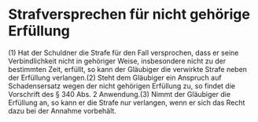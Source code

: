 # Strafversprechen für nicht gehörige Erfüllung

(1) Hat der Schuldner die Strafe für den Fall versprochen, dass er seine Verbindlichkeit nicht in gehöriger Weise, insbesondere nicht zu der bestimmten Zeit, erfüllt, so kann der Gläubiger die verwirkte Strafe neben der Erfüllung verlangen.(2) Steht dem Gläubiger ein Anspruch auf Schadensersatz wegen der nicht gehörigen Erfüllung zu, so findet die Vorschrift des § 340 Abs. 2 Anwendung.(3) Nimmt der Gläubiger die Erfüllung an, so kann er die Strafe nur verlangen, wenn er sich das Recht dazu bei der Annahme vorbehält. 

